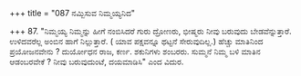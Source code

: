 +++
title = "087 ನಮ್ಬಿಸುವ ನಿಮ್ಮಯ್ಯನಿದ"

+++
87. "ನಿಮ್ಮಯ್ಯ ನಿಮ್ಮನ್ನು ಹೀಗೆ ನಂಬಿಸಿದರೆ ಗುರು ದ್ರೋಣರು, ಭೀಷ್ಮರು ನೀವು ಬರುವುದು ಬೇಡವೆನ್ನುತ್ತಾರೆ. ಉಳಿದವರೆಲ್ಲ ಅಂಬಿನ ಹಾಗೆ ನಿಲ್ಲುತ್ತಾರೆ. ( ಯಾವ ಪಕ್ಷವನ್ನೂ ಥಟ್ಟನೆ ಸೇರುವುದಿಲ್ಲ.) ಹೆಚ್ಚು ಮಾತಿನಿಂದ ಪ್ರಯೋಜನವೇನು ? ದುರ್ಯೋಧನ ರಾಜ, ಕರ್ಣ. ಶಕುನಿಗಳು ಶಂಬರರು. ಸುಮ್ಮನೆ ನಿಮ್ಮ ಬಳಿ ಮಾತಿನ ಆಡಂಬರವೇಕೆ ? ನೀವು ಬರುವುದುಂಟೆ, ದಯಮಾಡಿಸಿ" ಎಂದ ವಿದುರ.